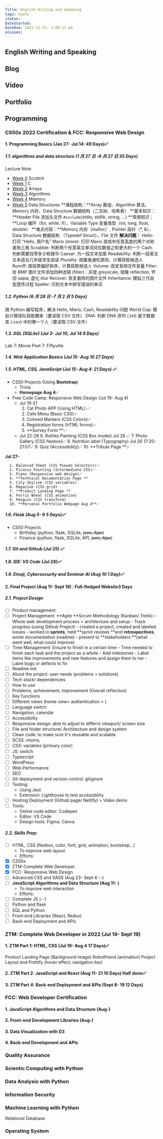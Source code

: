 ```yaml
---
Title: English Writing and Speaking
tags: Goals
status:
DateStarted:
DateDue: 2022-11-23, 1:00:13 pm
aliases:
---
```


## English Writing and Speaking

## Blog

## Video

## Portfolio

## Programming

### CS50x 2022 Certification & FCC: Responsive Web Design

#### 1. Programming Basics (Jan 27- Jul 14: 49 Days)✅

##### 1.1. algorithms and data structure (1 月 27 日 -6 月 27 日 35 Days)

Lecture Note

- [Week 0](https://cs50.harvard.edu/x/2022/weeks/0/) Scratch
- [Week 1](https://cs50.harvard.edu/x/2022/weeks/1/) C
- [Week 2](https://cs50.harvard.edu/x/2022/weeks/2/) Arrays
- [Week 3](https://cs50.harvard.edu/x/2022/weeks/3/) Algorithms
- [Week 4](https://cs50.harvard.edu/x/2022/weeks/4/) Memory
- [Week 5](https://cs50.harvard.edu/x/2022/weeks/5/) Data Structures
  **课程结构：**Array 数组、Algorithm 算法、Memory 内存、Data Structure 数据结构（二叉树、哈希表）
  **基本知识：**Header File 添加头文件 `#include`(stdio, stdlib, string, …)
  **常用知识：**Loop 循环（for, while, if），Variable Type 变量类型（int, long, float, double）
  **难点内容：**Memory 内存（malloc）, Pointer 指针（\*, &），Data Structure 数据结构 （Typedef Struct），File 文件
  **解决问题：**
  Hello: 打印 “Hello, 用户名”
  Mario (more): 打印 Mario 游戏中任意高度的两个对称直角三角
  Scrabble: 判断两个任意英文单词对应数值之和更大的一个
  Cash: 判断需要找零多少枚硬币
  Caesar: 为一段文本加密
  Readability: 判断一段英文文本适合几年级学生阅读
  Plurality: 按赢者通吃原则，计算获胜候选人
  Runoff: 按投票偏好排序，计算获胜候选人
  Volume: 改变音频文件音量
  Filter: 给 BMP 图片文件添加四种滤镜 (filter)：灰度 greyscale, 镜像 reflection, 怀旧 sapia, 虚化 blur
  Recover: 恢复删除的图片文件
  Inheritance: 模拟三代血型遗传过程
  Speller: 识别文本中拼写错误的单词

##### 1.2. Python (6 月 28 日 -7 月 2 日 5 Days)

用 Python 编写程序，解决 Hello, Mario, Cash, Readability 问题
World Cup: 模拟计算球队获胜概率（要读取 CSV 文件）
DNA: 判断 DNA 序列 (.txt) 属于数据库 (.csv) 中的哪一个人（要读取 CSV 文件）

##### 1.3. SQL (SQLite) (Jul 3- Jul 10; Jul 14 9 Days)

Lab 7: Movie
Pset 7: Fiftyville

##### 1.4. Web Application Basics (Jul 15- Aug 10 27 Days)

##### 1.5. HTML, CSS, JavaScript (Jul 15- Aug 4: 21 Days) ✅

- CS50 Projects (Using **Bootstrap**)
  - Trivia
  - **Homepage Aug 4**✅
- Free Code Camp: Responsive Web Design (Jul 19- Aug 4)
  - Jul 19-21
    1. Cat Photo APP (Using HTML) ✅
    2. Cafe Menu (Basic CSS)✅
    3. Colored Markers (CSS Colors)✅
    4. Registration forms (HTML forms)✅
    5. **Survey Form **✅
  - Jul 22-26 6. Rothko Painting (CSS Box model) Jul 26 ✅ 7. Photo Gallery (CSS flexbox)✅ 8. Nutrition label (Typography) Jul 26 17:20-21:57✅ 9. Quiz (Accessibility)✅ 10. **Tribute Page **✅

**Jul 27-**

      1. Balanced Sheet (CSS Pseudo Selectors)✅
      2. Picasso Painting (Intermediate CSS)✅
      3. Piano (Responsive web design)✅
      4. **Technical Documentation Page **
      5. City Skyline (CSS variables)
      6. Magazine (CSS grid)
      7. **Product Landing Page **
      8. Ferris Wheel (CSS animation)
      9. Penguin (CSS transform)
      10. **Personal Portfolio Webpage Aug 4**✅

##### 1.6. Flask (Aug 5- 9 5 Days)✅

- CS50 Projects
  - Birthday (python, flask, SQLite, ~~json, Ajax~~)
  - Finance (python, flask, SQLite, API, ~~json, Ajax~~)

##### 1.7. Git and Github (Jul 25) ✅

##### 1.8. IDE: VS Code (Jul 28)✅

##### 1.9. Emoji, Cybersecurity and Seminar AI (Aug 10 1 Day)✅

#### 2. Final Project (Aug 11- Sept 19) : **Full-fledged Website**3 Days

##### 2.1. Project Design

- [ ] Product management
- [ ] Project Management: **Agile **Scrum Methodology (Kanban/ Trello) - Whole web development process > architecture and setup - Track progress (using Github Project) - created a project, created and labeled issues - worked in **sprints**, held **sprint reviews **and **retrospectives**, wrote documentation (readme) - present to **stakeholders **(what went well, what could improve)
- [ ] Time Management: Ensure to finish in a certain time - Time needed to finish each task and the project as a whole - Add milestones - Label items like improvements and new features and assign them to me - Label bugs or defects to fix
- [ ] Readme.md
- [ ] About the project: user needs (problems > solutions)
- [ ] Tech stack/ dependencies
- [ ] How to use
- [ ] Problems, achievement, improvement (Overall reflection)
- [ ] Key functions
- [ ] Different views (home view> authentication > )
- [ ] Language switch
- [ ] Navigation, calendar
- [ ] Accessibility
- [ ] Responsive design: able to adjust to differnt viewport/ screen size
- [ ] File and folder structure/ Architecture and design system
- [ ] Clean code: to make sure it's reusable and scalable
- [ ] SCSS: mixins;
- [ ] CSS: variables (primary color)
- [ ] JS: switch
- [ ] Typescript
- [ ] WordPress
- [ ] Web Performance
- [ ] SEO
- [ ] Git deployment and version control: gitignore
- [ ] Testing:
  - Using Jest
  - Extension: Lighthouse to test accessibility
- [ ] Hosting Deployment (Github page/ Netlify) > Video demo
- [ ] Tools:
  - Online code editor: Codepen
  - Editor: VS Code
  - Design tools: Figma; Canva

##### 2.2. Skills Prep:

- [ ] HTML, CSS (flexbox, color, font, grid, animation, bootstrap...)
  - To improve web layout
  - Efforts:
- [x] CS50x
- [x] ZTM-Complete Web Developer
- [x] FCC- Responsive Web Design
- [ ] Advanced CSS and SASS (Aug 23- Sept 4 <Natours>--)
- [ ] **JavaScript Algorithms and Data Structure (Aug 11- )**
  - To improve web interaction
  - Efforts:
- [ ] Complete JS (--)
- [ ] Python and flask
- [ ] SQL and Python
- [ ] Front-end Libraries (React, Redux)
- [ ] Back-end Deployment and APIs

### ZTM: Complete Web Developer in 2022 (Jul 19- Sept 19)

#### 1. ZTM Part 1: HTML, CSS (Jul 19- Aug 4 17 Days)✅

Product Landing Page (Background image)
Robotfriend (animation)
Project Layout and Prettify (hover effect; navigation bar)

#### 2. ZTM Part 2: JavaScript and React (Aug 11- 21 10 Days) Half done✅

#### 3. ZTM Part 4: Back-end Deployment and APIs (Sept 8- 19 12 Days)

### FCC: Web Developer Certification

#### 1. JavaScript Algorithms and Data Structure (Aug-)

#### 2. Front-end Development Libraries (Aug-)

#### 3. Data Visualization with D3

#### 4. Back-end Development and APIs

### Quality Assurance

### Scientic Computing with Python

### Data Analysis with Python

### Information Security

### Machine Learning with Python

Relational Database

### Operating System
